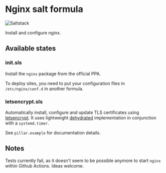 # Nginx salt formula

![Saltstack](https://github.com/chr4/salt-nginx/workflows/Saltstack/badge.svg)

Install and configure nginx.


## Available states

### init.sls

Install the `nginx` package from the official PPA.

To deploy sites, you need to put your configuration files in `/etc/nginx/conf.d` in another formula.


### letsencrypt.sls

Automatically install, configure and update TLS certificates using [letsencrypt](https://letsencrypt.org/).
It uses lightweight [dehydrated](https://dehydrated.io/) implementation in conjunction with a `systemd.timer`.

See `pillar.example` for documentation details.


## Notes

Tests currently fail, as it doesn't seem to be possible anymore to start `nginx` within Github Actions. Ideas welcome.
